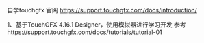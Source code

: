 自学touchgfx
官网 https://support.touchgfx.com/docs/introduction/

1、基于TouchGFX 4.16.1 Designer，使用模拟器进行学习开发
参考https://support.touchgfx.com/docs/tutorials/tutorial-01
